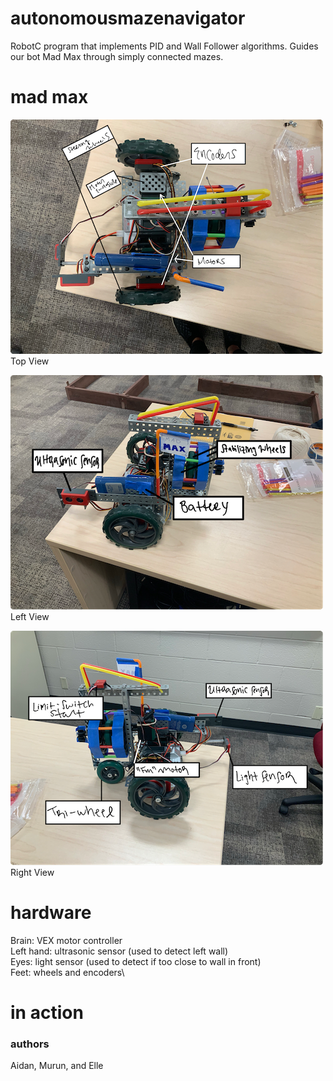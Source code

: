 # autonomousmazenavigator
RobotC program that implements PID and Wall Follower algorithms. Guides our bot Mad Max
through simply connected mazes.

# mad max
![Alt_text](BotImages/MadMaxTopViewSmall.PNG)\
Top View

![Alt_text](BotImages/MadMaxLeftViewSmall.PNG)\
Left View

![Alt_text](BotImages/MadMaxRightViewSmall.PNG)\
Right View

# hardware
Brain: VEX motor controller\
Left hand: ultrasonic sensor (used to detect left wall)\
Eyes: light sensor (used to detect if too close to wall in front)\
Feet: wheels and encoders\

# in action

### authors
Aidan, Murun, and Elle
